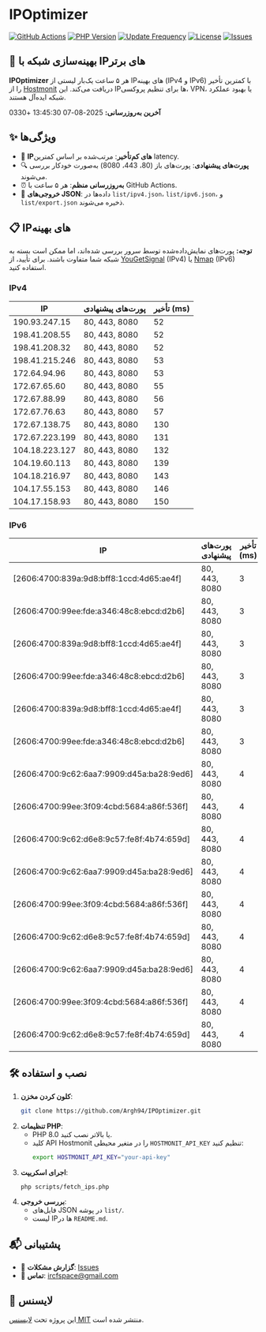 # IPOptimizer

[![GitHub Actions](https://github.com/Argh94/IPOptimizer/workflows/IPOptimizer/badge.svg)](https://github.com/Argh94/IPOptimizer/actions)
[![PHP Version](https://img.shields.io/badge/PHP-8.0-blue)](https://www.php.net)
[![Update Frequency](https://img.shields.io/badge/Updates-Every%205%20Hours-green)](https://github.com/Argh94/IPOptimizer)
[![License](https://img.shields.io/badge/License-MIT-yellow)](https://opensource.org/licenses/MIT)
[![Issues](https://img.shields.io/github/issues/Argh94/IPOptimizer)](https://github.com/Argh94/IPOptimizer/issues)

## 🚀 بهینه‌سازی شبکه با IPهای برتر

**IPOptimizer** هر ۵ ساعت یک‌بار لیستی از IPهای بهینه (IPv4 و IPv6) با کمترین تأخیر را از [Hostmonit](https://hostmonit.com/) دریافت می‌کند. این IPها برای تنظیم پروکسی، VPN، یا بهبود عملکرد شبکه ایده‌آل هستند.

**آخرین به‌روزرسانی:** 2025-08-07 13:45:30 +0330

## ✨ ویژگی‌ها
- 📡 **IPهای کم‌تأخیر**: مرتب‌شده بر اساس کمترین latency.
- 🔍 **پورت‌های پیشنهادی**: پورت‌های باز (80، 443، 8080) به‌صورت خودکار بررسی می‌شوند.
- ⏰ **به‌روزرسانی منظم**: هر ۵ ساعت با GitHub Actions.
- 📄 **خروجی‌های JSON**: داده‌ها در `list/ipv4.json`، `list/ipv6.json`، و `list/export.json` ذخیره می‌شوند.

## 📋 IPهای بهینه

**توجه:** پورت‌های نمایش‌داده‌شده توسط سرور بررسی شده‌اند، اما ممکن است بسته به شبکه شما متفاوت باشند. برای تأیید، از [YouGetSignal](https://www.yougetsignal.com/tools/open-ports/) (IPv4) یا [Nmap](https://nmap.org/) (IPv6) استفاده کنید.

### IPv4
| IP | پورت‌های پیشنهادی | تأخیر (ms) |
|----|-------------------|------------|
| 190.93.247.15 | 80, 443, 8080 | 52 |
| 198.41.208.55 | 80, 443, 8080 | 52 |
| 198.41.208.32 | 80, 443, 8080 | 52 |
| 198.41.215.246 | 80, 443, 8080 | 53 |
| 172.64.94.96 | 80, 443, 8080 | 53 |
| 172.67.65.60 | 80, 443, 8080 | 55 |
| 172.67.88.99 | 80, 443, 8080 | 56 |
| 172.67.76.63 | 80, 443, 8080 | 57 |
| 172.67.138.75 | 80, 443, 8080 | 130 |
| 172.67.223.199 | 80, 443, 8080 | 131 |
| 104.18.223.127 | 80, 443, 8080 | 132 |
| 104.19.60.113 | 80, 443, 8080 | 139 |
| 104.18.216.97 | 80, 443, 8080 | 143 |
| 104.17.55.153 | 80, 443, 8080 | 146 |
| 104.17.158.93 | 80, 443, 8080 | 150 |

### IPv6
| IP | پورت‌های پیشنهادی | تأخیر (ms) |
|----|-------------------|------------|
| [2606:4700:839a:9d8:bff8:1ccd:4d65:ae4f] | 80, 443, 8080 | 3 |
| [2606:4700:99ee:fde:a346:48c8:ebcd:d2b6] | 80, 443, 8080 | 3 |
| [2606:4700:839a:9d8:bff8:1ccd:4d65:ae4f] | 80, 443, 8080 | 3 |
| [2606:4700:99ee:fde:a346:48c8:ebcd:d2b6] | 80, 443, 8080 | 3 |
| [2606:4700:839a:9d8:bff8:1ccd:4d65:ae4f] | 80, 443, 8080 | 3 |
| [2606:4700:99ee:fde:a346:48c8:ebcd:d2b6] | 80, 443, 8080 | 3 |
| [2606:4700:9c62:6aa7:9909:d45a:ba28:9ed6] | 80, 443, 8080 | 4 |
| [2606:4700:99ee:3f09:4cbd:5684:a86f:536f] | 80, 443, 8080 | 4 |
| [2606:4700:9c62:d6e8:9c57:fe8f:4b74:659d] | 80, 443, 8080 | 4 |
| [2606:4700:9c62:6aa7:9909:d45a:ba28:9ed6] | 80, 443, 8080 | 4 |
| [2606:4700:99ee:3f09:4cbd:5684:a86f:536f] | 80, 443, 8080 | 4 |
| [2606:4700:9c62:d6e8:9c57:fe8f:4b74:659d] | 80, 443, 8080 | 4 |
| [2606:4700:9c62:6aa7:9909:d45a:ba28:9ed6] | 80, 443, 8080 | 4 |
| [2606:4700:99ee:3f09:4cbd:5684:a86f:536f] | 80, 443, 8080 | 4 |
| [2606:4700:9c62:d6e8:9c57:fe8f:4b74:659d] | 80, 443, 8080 | 4 |

## 🛠️ نصب و استفاده
1. **کلون کردن مخزن**:
   ```bash
   git clone https://github.com/Argh94/IPOptimizer.git
   ```
2. **تنظیمات PHP**:
   - PHP 8.0 یا بالاتر نصب کنید.
   - کلید API Hostmonit را در متغیر محیطی `HOSTMONIT_API_KEY` تنظیم کنید:
     ```bash
     export HOSTMONIT_API_KEY="your-api-key"
     ```
3. **اجرای اسکریپت**:
   ```bash
   php scripts/fetch_ips.php
   ```
4. **بررسی خروجی**:
   - فایل‌های JSON در پوشه `list/`.
   - لیست IPها در `README.md`.

## 📬 پشتیبانی
- 🐛 **گزارش مشکلات**: [Issues](https://github.com/Argh94/IPOptimizer/issues)
- 📧 **تماس**: [ircfspace@gmail.com](mailto:ircfspace@gmail.com)

## 📄 لایسنس
این پروژه تحت [لایسنس MIT](https://github.com/Argh94/HandWave/blob/main/LICENCE) منتشر شده است.

